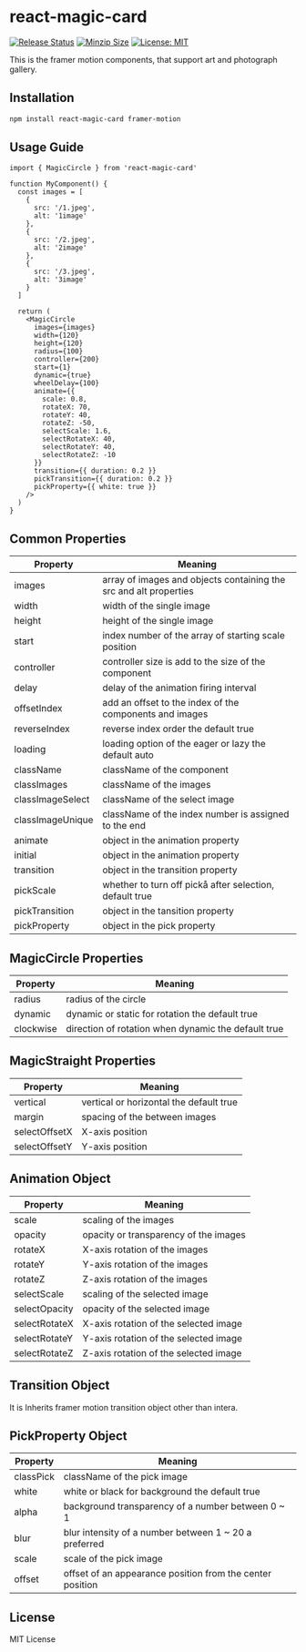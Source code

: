 # react-magic-card

[![Release Status](https://img.shields.io/github/release/su-pull/react-magic-card.svg)](https://github.com/su-pull/react-magic-card/releases/latest)
[![Minzip Size](https://img.shields.io/bundlephobia/minzip/react-magic-card)](https://bundlephobia.com/package/react-magic-card)
[![License: MIT](https://img.shields.io/badge/License-MIT-blue.svg)](https://opensource.org/licenses/MIT)

This is the framer motion components, that support art and photograph gallery.

## Installation

```sh
npm install react-magic-card framer-motion
```

## Usage Guide

```tsx
import { MagicCircle } from 'react-magic-card'

function MyComponent() {
  const images = [
    {
      src: '/1.jpeg',
      alt: '1image'
    },
    {
      src: '/2.jpeg',
      alt: '2image'
    },
    {
      src: '/3.jpeg',
      alt: '3image'
    }
  ]

  return (
    <MagicCircle
      images={images}
      width={120}
      height={120}
      radius={100}
      controller={200}
      start={1}
      dynamic={true}
      wheelDelay={100}
      animate={{
        scale: 0.8,
        rotateX: 70,
        rotateY: 40,
        rotateZ: -50,
        selectScale: 1.6,
        selectRotateX: 40,
        selectRotateY: 40,
        selectRotateZ: -10
      }}
      transition={{ duration: 0.2 }}
      pickTransition={{ duration: 0.2 }}
      pickProperty={{ white: true }}
    />
  )
}
```

## Common Properties

| Property         | Meaning                                                           |
| ---------------- | ----------------------------------------------------------------- |
| images           | array of images and objects containing the src and alt properties |
| width            | width of the single image                                         |
| height           | height of the single image                                        |
| start            | index number of the array of starting scale position              |
| controller       | controller size is add to the size of the component               |
| delay            | delay of the animation firing interval                            |
| offsetIndex      | add an offset to the index of the components and images           |
| reverseIndex     | reverse index order the default true                              |
| loading          | loading option of the eager or lazy the default auto              |
| className        | className of the component                                        |
| classImages      | className of the images                                           |
| classImageSelect | className of the select image                                     |
| classImageUnique | className of the index number is assigned to the end              |
| animate          | object in the animation property                                  |
| initial          | object in the animation property                                  |
| transition       | object in the transition property                                 |
| pickScale        | whether to turn off pickå after selection, default true           |
| pickTransition   | object in the tansition property                                  |
| pickProperty     | object in the pick property                                       |

## MagicCircle Properties

| Property  | Meaning                                             |
| --------- | --------------------------------------------------- |
| radius    | radius of the circle                                |
| dynamic   | dynamic or static for rotation the default true     |
| clockwise | direction of rotation when dynamic the default true |

## MagicStraight Properties

| Property      | Meaning                                 |
| ------------- | --------------------------------------- |
| vertical      | vertical or horizontal the default true |
| margin        | spacing of the between images           |
| selectOffsetX | X-axis position                         |
| selectOffsetY | Y-axis position                         |

## Animation Object

| Property      | Meaning                               |
| ------------- | ------------------------------------- |
| scale         | scaling of the images                 |
| opacity       | opacity or transparency of the images |
| rotateX       | X-axis rotation of the images         |
| rotateY       | Y-axis rotation of the images         |
| rotateZ       | Z-axis rotation of the images         |
| selectScale   | scaling of the selected image         |
| selectOpacity | opacity of the selected image         |
| selectRotateX | X-axis rotation of the selected image |
| selectRotateY | Y-axis rotation of the selected image |
| selectRotateZ | Z-axis rotation of the selected image |

## Transition Object

It is Inherits framer motion transition object other than intera.

## PickProperty Object

| Property  | Meaning                                                   |
| --------- | --------------------------------------------------------- |
| classPick | className of the pick image                               |
| white     | white or black for background the default true            |
| alpha     | background transparency of a number between 0 ~ 1         |
| blur      | blur intensity of a number between 1 ~ 20 a preferred     |
| scale     | scale of the pick image                                   |
| offset    | offset of an appearance position from the center position |

## License

MIT License
